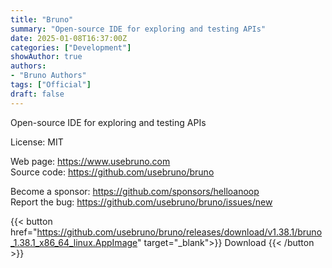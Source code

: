 ```yaml
---
title: "Bruno"
summary: "Open-source IDE for exploring and testing APIs"
date: 2025-01-08T16:37:00Z
categories: ["Development"]
showAuthor: true
authors:
- "Bruno Authors"
tags: ["Official"]
draft: false
---
```


Open-source IDE for exploring and testing APIs

License: MIT

Web page: <https://www.usebruno.com>  
Source code: <https://github.com/usebruno/bruno>

Become a sponsor: <https://github.com/sponsors/helloanoop>  
Report the bug: <https://github.com/usebruno/bruno/issues/new>  

{{< button href="https://github.com/usebruno/bruno/releases/download/v1.38.1/bruno_1.38.1_x86_64_linux.AppImage" target="_blank">}}
Download
{{< /button >}}